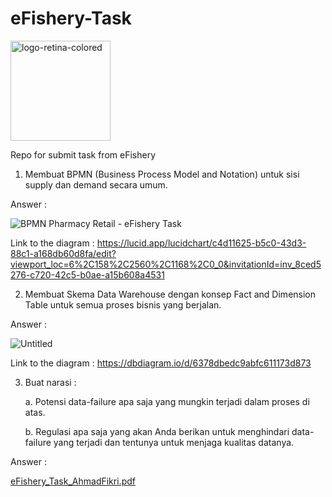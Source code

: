 # eFishery-Task 
<img width="160" alt="logo-retina-colored" src="https://user-images.githubusercontent.com/17312162/202912483-0d190011-d660-41c3-afbe-fc1881d10770.png">

Repo for submit task from eFishery


1. Membuat BPMN (Business Process Model and Notation) untuk sisi supply dan demand secara umum.

Answer :

![BPMN Pharmacy Retail - eFishery Task](https://user-images.githubusercontent.com/17312162/202911714-1393006e-0d34-4b8e-a611-77faad4311b1.png)

Link to the diagram : https://lucid.app/lucidchart/c4d11625-b5c0-43d3-88c1-a168db60d8fa/edit?viewport_loc=6%2C158%2C2560%2C1168%2C0_0&invitationId=inv_8ced5276-c720-42c5-b0ae-a15b608a4531


2. Membuat Skema Data Warehouse dengan konsep Fact and Dimension Table untuk semua proses bisnis yang berjalan. 

Answer :

![Untitled](https://user-images.githubusercontent.com/17312162/202912006-1049ba98-5d3d-4bbf-b6ea-77eba0835df2.png)

Link to the diagram : https://dbdiagram.io/d/6378dbedc9abfc611173d873


3. Buat narasi :

      a. Potensi data-failure apa saja yang mungkin terjadi dalam proses di atas.
  
      b. Regulasi apa saja yang akan Anda berikan untuk menghindari data-failure yang terjadi dan tentunya untuk menjaga kualitas datanya.
      
      
Answer :

[eFishery_Task_AhmadFikri.pdf](https://github.com/fikrifikar/eFishery-Task/files/10050113/eFishery_Task_AhmadFikri.pdf)

